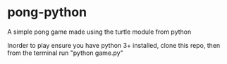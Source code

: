 # pong-python
A simple pong game made using the turtle module from python

Inorder to play ensure you have python 3+ installed, clone this repo, then from the terminal run "python game.py"
